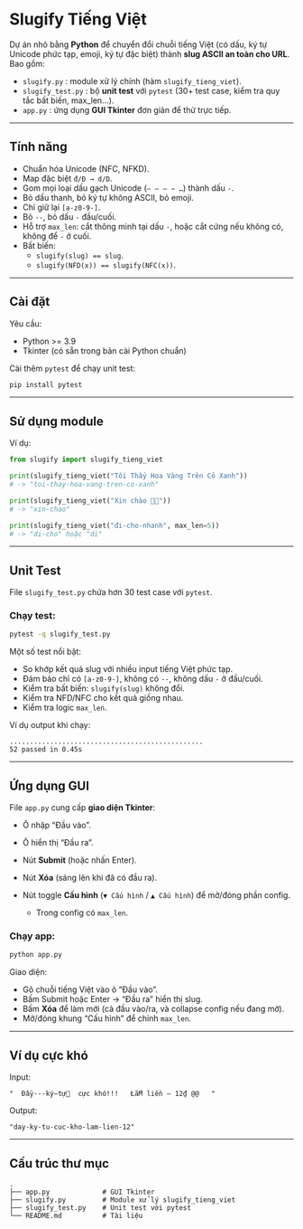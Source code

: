 # Slugify Tiếng Việt

Dự án nhỏ bằng **Python** để chuyển đổi chuỗi tiếng Việt (có dấu, ký tự Unicode phức tạp, emoji, ký tự đặc biệt) thành **slug ASCII an toàn cho URL**.  
Bao gồm:

- `slugify.py` : module xử lý chính (hàm `slugify_tieng_viet`).
- `slugify_test.py` : bộ **unit test** với `pytest` (30+ test case, kiểm tra quy tắc bất biến, max_len…).
- `app.py` : ứng dụng **GUI Tkinter** đơn giản để thử trực tiếp.

---

## Tính năng

- Chuẩn hóa Unicode (NFC, NFKD).
- Map đặc biệt `đ/Đ → d/D`.
- Gom mọi loại dấu gạch Unicode (`– — ‒ − …`) thành dấu `-`.
- Bỏ dấu thanh, bỏ ký tự không ASCII, bỏ emoji.
- Chỉ giữ lại `[a-z0-9-]`.
- Bỏ `--`, bỏ dấu `-` đầu/cuối.
- Hỗ trợ `max_len`: cắt thông minh tại dấu `-`, hoặc cắt cứng nếu không có, không để `-` ở cuối.
- Bất biến:
  - `slugify(slug) == slug`.
  - `slugify(NFD(x)) == slugify(NFC(x))`.

---

## Cài đặt

Yêu cầu:
- Python >= 3.9
- Tkinter (có sẵn trong bản cài Python chuẩn)

Cài thêm `pytest` để chạy unit test:

```bash
pip install pytest
````

---

## Sử dụng module

Ví dụ:

```python
from slugify import slugify_tieng_viet

print(slugify_tieng_viet("Tôi Thấy Hoa Vàng Trên Cỏ Xanh"))
# -> "toi-thay-hoa-vang-tren-co-xanh"

print(slugify_tieng_viet("Xin chào 🌟🔥"))
# -> "xin-chao"

print(slugify_tieng_viet("đi-cho-nhanh", max_len=5))
# -> "di-cho" hoặc "di"
```

---

## Unit Test

File `slugify_test.py` chứa hơn 30 test case với `pytest`.

### Chạy test:

```bash
pytest -q slugify_test.py
```

Một số test nổi bật:

* So khớp kết quả slug với nhiều input tiếng Việt phức tạp.
* Đảm bảo chỉ có `[a-z0-9-]`, không có `--`, không dấu `-` ở đầu/cuối.
* Kiểm tra bất biến: `slugify(slug)` không đổi.
* Kiểm tra NFD/NFC cho kết quả giống nhau.
* Kiểm tra logic `max_len`.

Ví dụ output khi chạy:

```
................................................
52 passed in 0.45s
```

---

## Ứng dụng GUI

File `app.py` cung cấp **giao diện Tkinter**:

* Ô nhập “Đầu vào”.
* Ô hiển thị “Đầu ra”.
* Nút **Submit** (hoặc nhấn Enter).
* Nút **Xóa** (sáng lên khi đã có đầu ra).
* Nút toggle **Cấu hình** (`▼ Cấu hình` / `▲ Cấu hình`) để mở/đóng phần config.

  * Trong config có `max_len`.

### Chạy app:

```bash
python app.py
```

Giao diện:

* Gõ chuỗi tiếng Việt vào ô “Đầu vào”.
* Bấm Submit hoặc Enter → “Đầu ra” hiển thị slug.
* Bấm **Xóa** để làm mới (cả đầu vào/ra, và collapse config nếu đang mở).
* Mở/đóng khung “Cấu hình” để chỉnh `max_len`.

---

## Ví dụ cực khó

Input:

```
"  Đầy---ký—tự🤯  cực khó!!!   ŁắM liền – 12₫ @@   "
```

Output:

```
"day-ky-tu-cuc-kho-lam-lien-12"
```

---

## Cấu trúc thư mục

```
.
├── app.py             # GUI Tkinter
├── slugify.py         # Module xử lý slugify_tieng_viet
├── slugify_test.py    # Unit test với pytest
└── README.md          # Tài liệu
```




